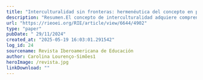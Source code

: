 ```yaml
---
title: "Interculturalidad sin fronteras: hermenéutica del concepto en proyectos de aprendizaje desarrollados en la Raya luso-española"
description: "Resumen.El concepto de interculturalidad adquiere comprensión variable en función de los marcos teóricos movilizados y los contextos sociales y geopolíticos en los que se aplica. Este estudio pretende comprender su hermenéutica en los proyectos de aprendizaje desarrollados en el curso 2021/2022 del “Proyecto Escuelas Bilingües e Interculturales de Frontera”. Implementados en clases de 1.º a 6.º grado en escuelas en la Raya luso-española, los proyectos fueron analizados considerando las categorías: (1) conocimientos sobre elementos culturales transfronterizos y (2) dinámicas educativas interculturales. Los resultados muestran que su mayoría prioriza conocimientos sobre cultura regional y nacional objetiva, con excepción de uno, que adopta una perspectiva de ciudadanía global. Estos conocimientos asumieron forma práctica mediante dinámicas interculturales performativas, recurriendo a multiliteracies; y también relacionales, visibles sobre todo en encuentros transfronterizos y en la implicación de los stakeholders en un paradigma de escuela como ecosistema."
url: "https://rieoei.org/RIE/article/view/6644/4902"
type: "paper"
pubDate: " 29/11/2024"
created_at: "2025-05-19 16:03:01.291542"
log_id: 24
sourcename: Revista Iberoamericana de Educación
author: Carolina Lourenço-Simões1
heroImage: /revista.jpg
linkDownload: ""
---
```



